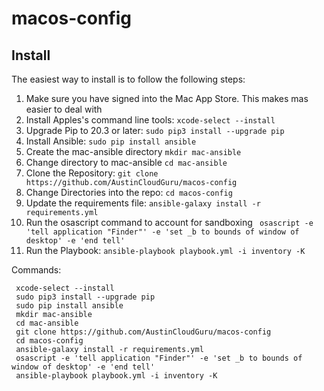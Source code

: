 # macos-config

## Install
The easiest way to install is to follow the following steps:

1. Make sure you have signed into the Mac App Store.  This makes mas easier to deal with
2. Install Apples's command line tools: `xcode-select --install`
3. Upgrade Pip to 20.3 or later: `sudo pip3 install --upgrade pip`
4. Install Ansible: `sudo pip install ansible`
5. Create the mac-ansible directory `mkdir mac-ansible`
6. Change directory to mac-ansible `cd mac-ansible`
7. Clone the Repository: `git clone https://github.com/AustinCloudGuru/macos-config`
8. Change Directories into the repo: `cd macos-config`
9. Update the requirements file: `ansible-galaxy install -r requirements.yml`
10. Run the osascript command to account for sandboxing ` osascript -e 'tell application "Finder"' -e 'set _b to bounds of window of desktop' -e 'end tell'`
11. Run the Playbook: `ansible-playbook playbook.yml -i inventory -K`

Commands:

     xcode-select --install
     sudo pip3 install --upgrade pip
     sudo pip install ansible
     mkdir mac-ansible 
     cd mac-ansible 
     git clone https://github.com/AustinCloudGuru/macos-config
     cd macos-config
     ansible-galaxy install -r requirements.yml
     osascript -e 'tell application "Finder"' -e 'set _b to bounds of window of desktop' -e 'end tell'
     ansible-playbook playbook.yml -i inventory -K
